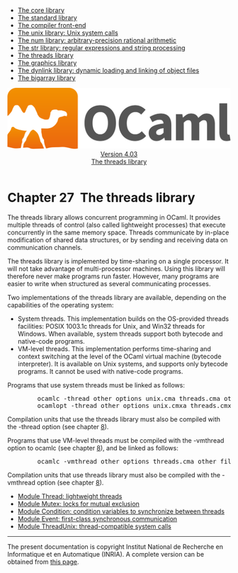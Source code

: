 <!-- ((! set title Manual !)) ((! set documentation !)) ((! set manual !)) ((! set nobreadcrumb !)) -->
<div class="manual content"><ul class="part_menu"><li><a href="core.html">The core library</a></li><li><a href="stdlib.html">The standard library</a></li><li><a href="parsing.html">The compiler front-end</a></li><li><a href="libunix.html">The unix library: Unix system calls</a></li><li><a href="libnum.html">The num library: arbitrary-precision rational arithmetic</a></li><li><a href="libstr.html">The str library: regular expressions and string processing</a></li><li class="active"><a href="libthreads.html">The threads library</a></li><li><a href="libgraph.html">The graphics library</a></li><li><a href="libdynlink.html">The dynlink library: dynamic loading and linking of object files</a></li><li><a href="libbigarray.html">The bigarray library</a></li></ul><header><nav class="toc brand"><a class="brand" href="https://ocaml.org/"><img src="colour-logo-gray.svg" class="svg" alt="OCaml"></a></nav><nav class="toc"><div class="toc_version"><a href="/docs" id="version-select">Version 4.03</a></div><div class="toc_title"><a href="#">The threads library</a></div></nav></header>




<h1 class="chapter" id="sec522"><span>Chapter 27</span>&nbsp;&nbsp;The threads library</h1>
<p>
<a id="c:threads"></a></p><p>The <span class="c006">threads</span> library allows concurrent programming in OCaml.
It provides multiple threads of control (also called lightweight
processes) that execute concurrently in the same memory space. Threads
communicate by in-place modification of shared data structures, or by
sending and receiving data on communication channels.</p><p>The <span class="c006">threads</span> library is implemented by time-sharing on a single
processor. It will not take advantage of multi-processor machines.
Using this library will therefore never make programs run
faster. However, many programs are easier to write when structured as
several communicating processes.</p><p>Two implementations of the <span class="c006">threads</span> library are available, depending
on the capabilities of the operating system:
</p><ul class="itemize"><li class="li-itemize">
System threads. This implementation builds on the OS-provided threads
facilities: POSIX 1003.1c threads for Unix, and Win32 threads for
Windows. When available, system threads support both bytecode and
native-code programs.
</li><li class="li-itemize">VM-level threads. This implementation performs time-sharing and
context switching at the level of the OCaml virtual machine (bytecode
interpreter). It is available on Unix systems, and supports only
bytecode programs. It cannot be used with native-code programs.
</li></ul><p>
Programs that use system threads must be linked as follows:
</p><pre>        ocamlc -thread <span class="c012">other options</span> unix.cma threads.cma <span class="c012">other files</span>
        ocamlopt -thread <span class="c012">other options</span> unix.cmxa threads.cmxa <span class="c012">other files</span>
</pre><p>
Compilation units that use the <span class="c006">threads</span> library must also be compiled with
the <span class="c006">-thread</span> option (see chapter&nbsp;<a href="comp.html#c%3Acamlc">8</a>).</p><p>Programs that use VM-level threads must be compiled with the <span class="c006">-vmthread</span>
option to <span class="c006">ocamlc</span> (see chapter&nbsp;<a href="comp.html#c%3Acamlc">8</a>), and be linked as follows:
</p><pre>        ocamlc -vmthread <span class="c012">other options</span> threads.cma <span class="c012">other files</span>
</pre><p>
Compilation units that use <span class="c006">threads</span> library must also be compiled with
the <span class="c006">-vmthread</span> option (see chapter&nbsp;<a href="comp.html#c%3Acamlc">8</a>).</p><ul class="ftoc2"><li class="li-links">
<a href="../../api/4.03/Thread.html">Module <span class="c006">Thread</span>: lightweight threads</a>
</li><li class="li-links"><a href="../../api/4.03/Mutex.html">Module <span class="c006">Mutex</span>: locks for mutual exclusion</a>
</li><li class="li-links"><a href="../../api/4.03/Condition.html">Module <span class="c006">Condition</span>: condition variables to synchronize between threads</a>
</li><li class="li-links"><a href="../../api/4.03/Event.html">Module <span class="c006">Event</span>: first-class synchronous communication</a>
</li><li class="li-links"><a href="../../api/4.03/ThreadUnix.html">Module <span class="c006">ThreadUnix</span>: thread-compatible system calls</a>
</li></ul>
<hr>





<div class="copyright">The present documentation is copyright Institut National de Recherche en Informatique et en Automatique (INRIA). A complete version can be obtained from <a href="http://caml.inria.fr/pub/docs/manual-ocaml/">this page</a>.</div></div>